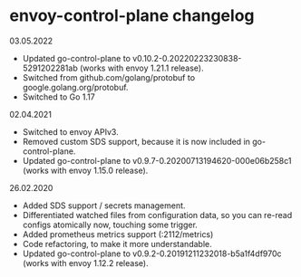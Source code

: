# envoy-control-plane changelog

03.05.2022
- Updated go-control-plane to v0.10.2-0.20220223230838-5291202281ab (works with envoy 1.21.1 release).
- Switched from github.com/golang/protobuf to google.golang.org/protobuf.
- Switched to Go 1.17

02.04.2021
- Switched to envoy APIv3.
- Removed custom SDS support, because it is now included in go-control-plane.
- Updated go-control-plane to v0.9.7-0.20200713194620-000e06b258c1 (works with envoy 1.15.0 release).

26.02.2020
- Added SDS support / secrets management.
- Differentiated watched files from configuration data, so you can re-read configs atomically now, touching some trigger.
- Added prometheus metrics support (:2112/metrics)
- Code refactoring, to make it more understandable.
- Updated go-control-plane to v0.9.2-0.20191211232018-b5a1f4df970c (works with envoy 1.12.2 release). 
